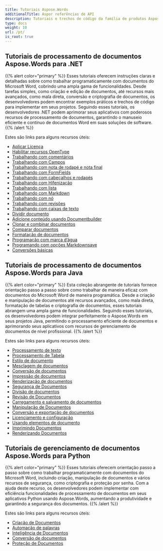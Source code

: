 ```yaml
---
title: Tutoriais Aspose.Words
additionalTitle: Aspor referências de API
description: Tutoriais e trechos de código da família de produtos Aspose.Words. Inclui tutoriais básicos e avançados de uso do Aspose.Words.
type: docs
weight: 10
url: /pt/
is_root: true
---
```


## Tutoriais de processamento de documentos Aspose.Words para .NET
{{% alert color="primary" %}}
Esses tutoriais oferecem instruções claras e detalhadas sobre como trabalhar programaticamente com documentos do Microsoft Word, cobrindo uma ampla gama de funcionalidades. Desde tarefas simples, como criação e edição de documentos, até recursos mais avançados, como mala direta, conversão e criptografia de documentos, os desenvolvedores podem encontrar exemplos práticos e trechos de código para implementar em seus projetos. Seguindo esses tutoriais, os desenvolvedores .NET podem aprimorar seus aplicativos com poderosos recursos de processamento de documentos, garantindo o manuseio eficiente e contínuo de documentos Word em suas soluções de software. 
{{% /alert %}}

Estes são links para alguns recursos úteis:
- [Aplicar Licença](./net/apply-license/)   
- [Habilitar recursos OpenType](./net/enable-opentype-features/)   
- [Trabalhando com comentários](./net/working-with-comments/)   
- [Trabalhando com Campos](./net/working-with-fields/)   
- [Trabalhando com nota de rodapé e nota final](./net/working-with-footnote-and-endnote/)   
- [Trabalhando com FormFields](./net/working-with-formfields/)   
- [Trabalhando com cabeçalhos e rodapés](./net/working-with-headers-and-footers/)   
- [Trabalhando com Hifenização](./net/working-with-hyphenation/)   
- [Trabalhando com lista](./net/working-with-list/)   
- [Trabalhando com Markdown](./net/working-with-markdown/)   
- [Trabalhando com nó](./net/working-with-node/)   
- [Trabalhando com revisões](./net/working-with-revisions/)   
- [Trabalhando com caixas de texto](./net/working-with-textboxes/)   
- [Dividir documento](./net/split-document/)   
- [Adicione conteúdo usando Documentbuilder](./net/add-content-using-documentbuilder/)
- [Clonar e combinar documentos](./net/clone-and-combine-documents/) 
- [Comparar documentos](./net/compare-documents/) 
- [Formatação de documentos](./net/document-formatting/)      
- [Programação com marca d’água](./net/programming-with-watermark/)    
- [Programando com opções Markdownsave](./net/programming-with-markdownsaveoptions/)   
- [Conversões básicas](./net/basic-conversions/)   

## Tutoriais de processamento de documentos Aspose.Words para Java
{{% alert color="primary" %}}
Esta coleção abrangente de tutoriais fornece orientação passo a passo sobre como trabalhar de maneira eficaz com documentos do Microsoft Word de maneira programática. Desde a criação e manipulação de documentos até recursos avançados, como mala direta, formatação de tabelas e criptografia de documentos, esses tutoriais abrangem uma ampla gama de funcionalidades. Seguindo esses tutoriais, os desenvolvedores podem integrar perfeitamente o Aspose.Words em seus projetos Java, permitindo o processamento eficiente de documentos e aprimorando seus aplicativos com recursos de gerenciamento de documentos de nível profissional. 
{{% /alert %}}

Estes são links para alguns recursos úteis:
- [Processamento de texto](./java/word-processing/)  
- [Processamento de Tabela](./java/table-processing/)
- [Estilo de documento](./java/document-styling/)
- [Mesclagem de documentos](./java/document-merging/)
- [Conversão de documentos](./java/document-converting/)
- [Impressão de documentos](./java/document-printing/)
- [Renderização de documentos](./java/document-rendering/)
- [Segurança de Documentos](./java/document-security/)
- [Divisão de documentos](./java/document-splitting/)
- [Revisão de Documentos](./java/document-revision/)
- [Carregamento e salvamento de documentos](./java/document-loading-and-saving/)
- [Manipulação de Documentos](./java/document-manipulation/)
- [Conversão e exportação de documentos](./java/document-conversion-and-export/)
- [Licenciamento e configuração](./java/licensing-and-configuration/)
- [Usando elementos de documento](./java/using-document-elements/)
- [Imprimindo Documentos](./java/printing-documents/)
- [Renderizando Documentos](./java/rendering-documents/)

## Tutoriais de gerenciamento de documentos Aspose.Words para Python
{{% alert color="primary" %}}
Esses tutoriais oferecem orientação passo a passo sobre como trabalhar programaticamente com documentos do Microsoft Word, incluindo criação, manipulação de documentos e vários recursos de segurança, como criptografia e proteção por senha. Com a ajuda deste recurso, os desenvolvedores podem implementar com eficiência funcionalidades de processamento de documentos em seus aplicativos Python usando Aspose.Words, aumentando a produtividade e garantindo a segurança dos documentos. 
{{% /alert %}}

Estes são links para alguns recursos úteis:
- [Criação de Documentos](./python-net/document-creation/)  
- [Automação de palavras](./python-net/word-automation/)
- [Inteligência de Documentos](./python-net/document-intelligence/)
- [Conversão de documentos](./python-net/document-conversion/)
- [Proteção de Documentos](./python-net/document-protection/)